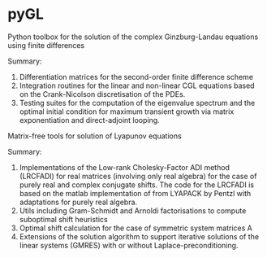# pyGL

Python toolbox for the solution of the complex Ginzburg-Landau equations using finite differences

Summary:
1. Differentiation matrices for the second-order finite difference scheme
2. Integration routines for the linear and non-linear CGL equations based on the Crank-Nicolson discretisation of the PDEs.
3. Testing suites for the computation of the eigenvalue spectrum and the optimal initial condition for maximum transient growth via matrix exponentiation and direct-adjoint looping.

Matrix-free tools for solution of Lyapunov equations

Summary:
1. Implementations of the Low-rank Cholesky-Factor ADI method (LRCFADI) for real matrices (involving only real algebra) for the case of purely real and complex conjugate shifts.
   The code for the LRCFADI is based on the matlab implementation of from LYAPACK by Pentzl with adaptations for purely real algebra.
3. Utils including Gram-Schmidt and Arnoldi factorisations to compute suboptimal shift heuristics
4. Optimal shift calculation for the case of symmetric system matrices A
5. Extensions of the solution algorithm to support iterative solutions of the linear systems (GMRES) with or without Laplace-preconditioning.
